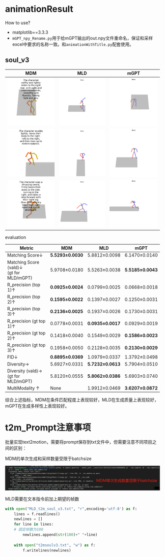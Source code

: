 



# animationResult

How to use?

- matplotlib==3.3.3
- `mGPT_npy_Rename.py`用于给mGPT输出的out.npy文件重命名，保证和采样excel中要求的名称一致。和`animationWithTitle.py`配套使用。



## soul_v3

|                          MDM                           |                             MLD                              |                   mGPT                   |
| :----------------------------------------------------: | :----------------------------------------------------------: | :--------------------------------------: |
| ![sample10_rep00](animation.assets/sample10_rep00.gif) | ![Example_100_batch0_32](animation.assets/Example_100_batch0_32.gif) |  ![10_out](animation.assets/10_out.gif)  |
|       ![sample19](animation.assets/sample19.gif)       | ![Example_100_batch0_143](animation.assets/Example_100_batch0_143.gif) | ![113_out](animation.assets/113_out.gif) |
|       ![sample43](animation.assets/sample43.gif)       | ![Example_100_batch0_438](animation.assets/Example_100_batch0_438.gif) | ![324_out](animation.assets/324_out.gif) |

evaluation


| **Metric**                                     | **MDM**           | **MLD**           | **mGPT**          |
| ---------------------------------------------- | ----------------- | ----------------- | ----------------- |
| Matching  Score↓                               | **5.5293±0.0030** | 5.8812±0.0098     | 6.1470±0.0140     |
| Matching  Score (vald)↓<br />(gt for MLD/mGPT) | 5.9708±0.0180     | 5.5263±0.0038     | **5.5185±0.0043** |
| R_precision  (top 1)↑                          | **0.0925±0.0024** | 0.0799±0.0025     | 0.0668±0.0018     |
| R_precision  (top 2)↑                          | **0.1595±0.0022** | 0.1397±0.0027     | 0.1250±0.0031     |
| R_precision  (top 3)↑                          | **0.2136±0.0025** | 0.1937±0.0026     | 0.1730±0.0031     |
| R_precision (gt top 1)↑                        | 0.0778±0.0031     | **0.0935±0.0017** | 0.0929±0.0019     |
| R_precision  (gt top 2)↑                       | 0.1418±0.0040     | 0.1549±0.0029     | **0.1586±0.0023** |
| R_precision (gt top 3)↑                        | 0.1958±0.0050     | 0.2128±0.0035     | **0.2130±0.0029** |
| FID↓                                           | **0.8895±0.0369** | 1.0979±0.0337     | 1.3792±0.0498     |
| Diversity→                                     | 5.6927±0.0331     | **5.7232±0.0613** | 5.7904±0.0510     |
| Diversity  (vald)→ <br />(gt for MLD/mGPT)     | 5.8120±0.0555     | **5.8062±0.0386** | 5.6903±0.0740     |
| MultiModality ↑                                | None              | 1.9912±0.0469     | **3.6207±0.0872** |

综合上述指标，MDM在条件匹配程度上表现较好，MLD在生成质量上表现较好，mGPT在生成多样性上表现较好。





# t2m_Prompt注意事项

批量实现text2motion，需要将prompt保存到txt文件中，但需要注意不同项目之间的区别：

MDM的单次生成和采样数量受限于batchsize

![MDM-sample](animation.assets/MDM-sample.png)

MLD需要在文本指令前加上期望的帧数

```python
with open("MLD_t2m_soul_v3.txt", "r",encoding='utf-8') as f:
    lines = f.readlines()
    newlines = []
    for line in lines:
    # 固定帧数为100
        newlines.append(str(100)+" "+line)

    with open("t2msoulv3.txt", "w") as f:
        f.writelines(newlines)
```

